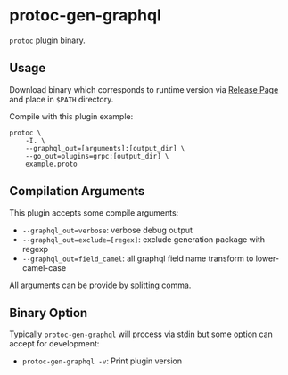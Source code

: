 # protoc-gen-graphql

`protoc` plugin binary.

## Usage

Download binary which corresponds to runtime version via [Release Page](https://github.com/jho3r/grpc-graphql-gateway/releases) and place in `$PATH` directory.

Compile with this plugin example:

```shell
protoc \
    -I. \
    --graphql_out=[arguments]:[output_dir] \
    --go_out=plugins=grpc:[output_dir] \
    example.proto
```

## Compilation Arguments

This plugin accepts some compile arguments:

- `--graphql_out=verbose`: verbose debug output
- `--graphql_out=exclude=[regex]`: exclude generation package with regexp
- `--graphql_out=field_camel`: all graphql field name transform to lower-camel-case

All arguments can be provide by splitting comma.

## Binary Option

Typically `protoc-gen-graphql` will process via stdin but some option can accept for development:

- `protoc-gen-graphql -v`: Print plugin version
